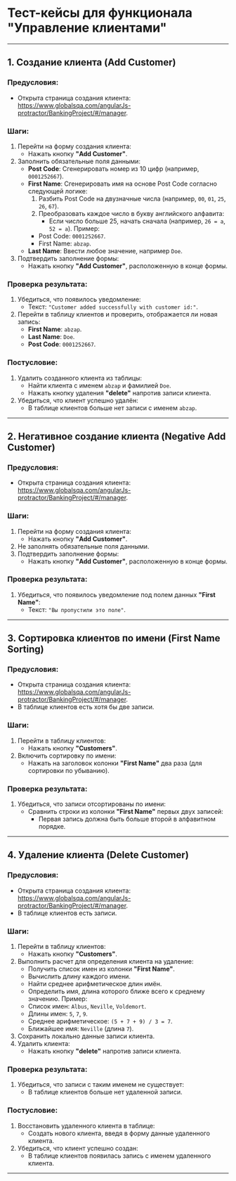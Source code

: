 # Тест-кейсы для функционала "Управление клиентами"

---

## 1. Создание клиента (Add Customer)

### Предусловия:
- Открыта страница создания клиента: <https://www.globalsqa.com/angularJs-protractor/BankingProject/#/manager>.

### Шаги:
1. Перейти на форму создания клиента:
   - Нажать кнопку **"Add Customer"**.
2. Заполнить обязательные поля данными:
   - **Post Code**: Сгенерировать номер из 10 цифр (например, `0001252667`).
   - **First Name**: Сгенерировать имя на основе Post Code согласно следующей логике:
     1. Разбить Post Code на двузначные числа (например, `00`, `01`, `25`, `26`, `67`).
     2. Преобразовать каждое число в букву английского алфавита:
        - Если число больше 25, начать сначала (например, `26 = a`, `52 = a`).
     Пример:
     - Post Code: `0001252667`.
     - First Name: `abzap`.
   - **Last Name**: Ввести любое значение, например `Doe`.
3. Подтвердить заполнение формы:
   - Нажать кнопку **"Add Customer"**, расположенную в конце формы.

### Проверка результата:
1. Убедиться, что появилось уведомление:
   - Текст: `"Customer added successfully with customer id:"`.
2. Перейти в таблицу клиентов и проверить, отображается ли новая запись:
   - **First Name**: `abzap`.
   - **Last Name**: `Doe`.
   - **Post Code**: `0001252667`.

### Постусловие:
1. Удалить созданного клиента из таблицы:
   - Найти клиента с именем `abzap` и фамилией `Doe`.
   - Нажать кнопку удаления **"delete"** напротив записи клиента.
2. Убедиться, что клиент успешно удалён:
   - В таблице клиентов больше нет записи с именем `abzap`.

---

## 2. Негативное создание клиента (Negative Add Customer)

### Предусловия:
- Открыта страница создания клиента: <https://www.globalsqa.com/angularJs-protractor/BankingProject/#/manager>.

### Шаги:
1. Перейти на форму создания клиента:
   - Нажать кнопку **"Add Customer"**.
2. Не заполнять обязательные поля данными.
3. Подтвердить заполнение формы:
   - Нажать кнопку **"Add Customer"**, расположенную в конце формы.

### Проверка результата:
1. Убедиться, что появилось уведомление под полем данных **"First Name"**:
   - Текст: `"Вы пропустили это поле"`.

---

## 3. Сортировка клиентов по имени (First Name Sorting)

### Предусловия:
- Открыта страница создания клиента: <https://www.globalsqa.com/angularJs-protractor/BankingProject/#/manager>.
- В таблице клиентов есть хотя бы две записи.

### Шаги:
1. Перейти в таблицу клиентов:
   - Нажать кнопку **"Customers"**.
2. Включить сортировку по имени:
   - Нажать на заголовок колонки **"First Name"** два раза (для сортировки по убыванию).

### Проверка результата:
1. Убедиться, что записи отсортированы по имени:
   - Сравнить строки из колонки **"First Name"** первых двух записей:
     - Первая запись должна быть больше второй в алфавитном порядке.

---

## 4. Удаление клиента (Delete Customer)

### Предусловия:
- Открыта страница создания клиента: <https://www.globalsqa.com/angularJs-protractor/BankingProject/#/manager>.
- В таблице клиентов есть записи.

### Шаги:
1. Перейти в таблицу клиентов:
   - Нажать кнопку **"Customers"**.
2. Выполнить расчет для определения клиента на удаление:
   - Получить список имен из колонки **"First Name"**.
   - Вычислить длину каждого имени.
   - Найти среднее арифметическое длин имён.
   - Определить имя, длина которого ближе всего к среднему значению.
   Пример:
   - Список имен: `Albus`, `Neville`, `Voldemort`.
   - Длины имен: `5`, `7`, `9`.
   - Среднее арифметическое: `(5 + 7 + 9) / 3 = 7`.
   - Ближайшее имя: `Neville` (длина `7`).
3. Сохранить локально данные записи клиента.
4. Удалить клиента:
   - Нажать кнопку **"delete"** напротив записи клиента.

### Проверка результата:
1. Убедиться, что записи с таким именем не существует:
   - В таблице клиентов больше нет удаленной записи.

### Постусловие:
1. Восстановить удаленного клиента в таблице:
   - Создать нового клиента, введя в форму данные удаленного клиента.
2. Убедиться, что клиент успешно создан:
   - В таблице клиентов появилась запись с именем удаленного клиента.

---
